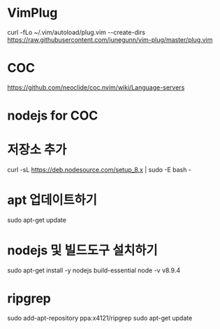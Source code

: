# VimPlug
curl -fLo ~/.vim/autoload/plug.vim --create-dirs https://raw.githubusercontent.com/junegunn/vim-plug/master/plug.vim

# COC
https://github.com/neoclide/coc.nvim/wiki/Language-servers

# nodejs for COC
# 저장소 추가
curl -sL https://deb.nodesource.com/setup_8.x | sudo -E bash -

# apt 업데이트하기
sudo apt-get update

# nodejs 및 빌드도구 설치하기
sudo apt-get install -y nodejs build-essential
node -v
v8.9.4

# ripgrep
sudo add-apt-repository ppa:x4121/ripgrep
sudo apt-get update
